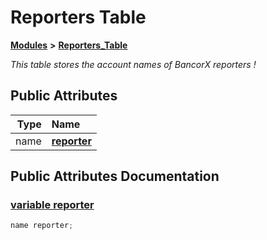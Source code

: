 # Reporters Table

[**Modules**]() **&gt;** [**Reporters\_Table**](group___reporters___table.md)

_This table stores the account names of BancorX reporters_ _!_

## Public Attributes

| Type | Name |
| ---: | :--- |
| name | [**reporter**](group___reporters___table.md#variable-reporter)    |

## Public Attributes Documentation

### [variable reporter](group___reporters___table.md#variable-reporter) <a id="variable-reporter"></a>

```cpp
name reporter;
```

